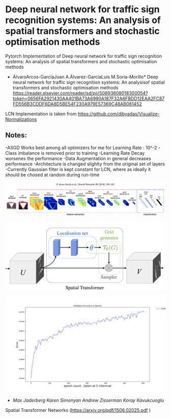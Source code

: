 # Deep neural network for traffic sign recognition systems: An analysis of spatial transformers and stochastic optimisation methods

Pytorch Implementation of Deep neural network for traffic sign recognition systems: An analysis of spatial transformers and stochastic optimisation methods


* ÁlvaroArcos-GarcíaJuan A.Álvarez-GarcíaLuis M.Soria-Morillo*
Deep neural network for traffic sign recognition systems: An analysisof spatial transformers and stochastic optimisation methods  
https://reader.elsevier.com/reader/sd/pii/S0893608018300054?token=0656FA2921430AA401BA73A6990A187F32A6FBDD12EAA2FC87FD556B3CDDF6DA8D5BE54F230A979E57369C48AB081452



LCN Implementation is taken from https://github.com/dibyadas/Visualize-Normalizations

## Notes:

-ASGD Works best among all optimizers for me for Learning Rate : 10^-2 
-Class imbalance is removed prior to training 
-Learning Rate Decay worsenes the performance 
-Data Augmentation in general decreases performance
-Architecture is changed slighlty from the  original set of layers
-Currently Gaussian filter is kept constant for LCN, where as ideally it should be chosed at random during run-time 


![Main Architecture](https://github.com/ppriyank/Deep-neural-network-for-traffic-sign-recognition-systems/blob/master/Main%20Architecture.png)


![Spatial Network](https://github.com/ppriyank/Deep-neural-network-for-traffic-sign-recognition-systems/blob/master/Spatial%20Network.png)


![Validation Error](https://github.com/ppriyank/Deep-neural-network-for-traffic-sign-recognition-systems/blob/master/validation2.png)











- *Max Jaderberg Karen Simonyan Andrew Zisserman Koray Kavukcuoglu* 

Spatial Transformer Networks 
(https://arxiv.org/pdf/1506.02025.pdf
)

